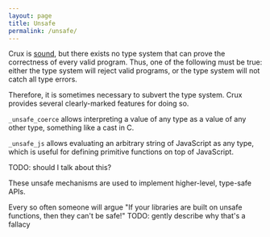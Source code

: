 ```yaml
---
layout: page
title: Unsafe
permalink: /unsafe/
---
```


Crux is [sound](/sound), but there exists no type system that can prove the
correctness of every valid program.  Thus, one of the following must be true:
either the type system will reject valid programs, or the type system will not
catch all type errors.

Therefore, it is sometimes necessary to subvert the type system.  Crux provides
several clearly-marked features for doing so.

`_unsafe_coerce` allows interpreting a value of any type as a value of any other
type, something like a cast in C.

`_unsafe_js` allows evaluating an arbitrary string of JavaScript as any type,
which is useful for defining primitive functions on top of JavaScript.


TODO: should I talk about this?

These unsafe mechanisms are used to implement higher-level, type-safe APIs.

Every so often someone will argue "If your libraries are built on unsafe functions,
then they can't be safe!"  TODO: gently describe why that's a fallacy
